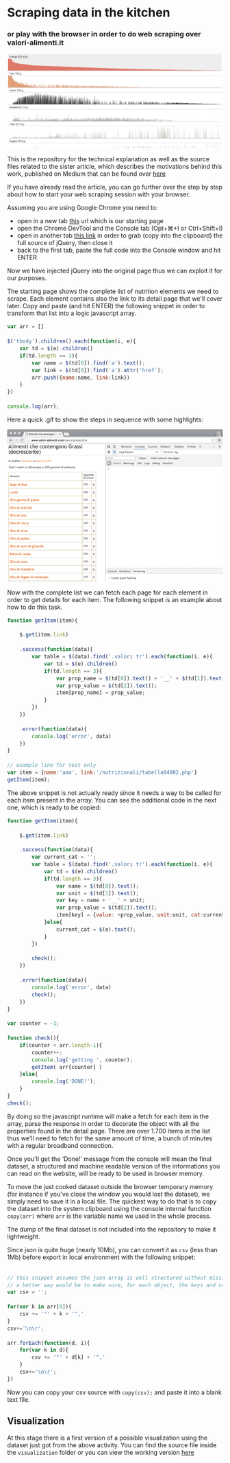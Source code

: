 # Scraping data in the kitchen

### or play with the browser in order to do web scraping over valori-alimenti.it

![image](images/viz.png)

This is the repository for the technical explanation as well as the source files related to the sister article, which describes the motivations behind this work, published on Medium that can be found over [here](http://medium.com)

If you have already read the article, you can go further over the step by step about how to start your web scraping session with your browser. 

Assuming you are using Google Chrome you need to:

- open in a new tab [this](http://www.valori-alimenti.com/cerca/grassi.php) url which is our starting page
- open the Chrome DevTool and the Console tab (Opt+⌘+I or Ctrl+Shift+I)
- open in another tab [this link](http://code.jquery.com/jquery-2.1.4.min.js) in order to grab (copy into the clipboard) the full source of jQuery, then close it
- back to the first tab, paste the full code into the Console window and hit ENTER

Now we have injected jQuery into the original page thus we can exploit it for our purposes.

The starting page shows the complete list of nutrition elements we need to scrape. 
Each element contains also the link to its detail page that we'll cover later.
Copy and paste (and hit ENTER) the following snippet in order to transform that list into a logic javascript array.


```javascript
var arr = []

$('tbody').children().each(function(i, e){
    var td = $(e).children()
    if(td.length == 3){
		var name = $(td[0]).find('a').text();
		var link = $(td[0]).find('a').attr('href');
		arr.push({name:name, link:link})
    }
})

console.log(arr);
```

Here a quick .gif to show the steps in sequence with some highlights:

![image](images/scraping.gif)

Now with the complete list we can fetch each page for each element in order to get details for each item. The following snippet is an example about how to do this task.

```javascript
function getItem(item){
	
	$.get(item.link)

	.success(function(data){
		var table = $(data).find('.valori tr').each(function(i, e){
			var td = $(e).children()
			if(td.length == 3){
				var prop_name = $(td[0]).text() + '__' + $(td[1]).text();
				var prop_value = $(td[2]).text();
				item[prop_name] = prop_value;
			}
		})
	})

	.error(function(data){
		console.log('error', data)
	})
}

// example line for test only
var item = {name:'aaa', link:'/nutrizionali/tabella04002.php'}
getItem(item);

```


The above snippet is not actually ready since it needs a way to be called for each item present in the array. 
You can see the additional code in the next one, which is ready to be copied:



```javascript
function getItem(item){
	
	$.get(item.link)

	.success(function(data){
		var current_cat = '';
		var table = $(data).find('.valori tr').each(function(i, e){
			var td = $(e).children()
			if(td.length == 3){
				var name = $(td[0]).text();
				var unit = $(td[1]).text();
				var key = name + '__' + unit;
				var prop_value = $(td[2]).text();
				item[key] = {value: +prop_value, unit:unit, cat:current_cat};
			}else{
				current_cat = $(e).text();
			}
		})

		check();		
	})

	.error(function(data){
		console.log('error', data)
		check();
	})
}

var counter = -1;

function check(){
	if(counter < arr.length-1){
		counter++;
		console.log('getting ', counter);
		getItem( arr[counter] )
	}else{
		console.log('DONE!');
	}
}
check();
```


By doing so the javascript runtime will make a fetch for each item in the array, parse the response in order to decorate the object with all the properties found in the detail page. There are over 1.700 items in the list thus we'll need to fetch for the same amount of time, a bunch of minutes with a regular broadband connection.

Once you'll get the ‘Done!’ message from the console will mean the final dataset, a structured and machine readable version of the informations you can read on the website, will be ready to be used in browser memory.

To move the just cooked dataset outside the browser temporary memory (for instance if you've close the window you would lost the dataset), we simply need to save it in a local file.
The quickest way to do that is to copy the dataset into the system clipboard using the console internal function ```copy(arr)``` where ```arr``` is the variable name we used in the whole process.

The dump of the final dataset is not included into the repository to make it lightweight.

Since json is quite huge (nearly 10Mb), you can convert it as ```csv``` (less than 1Mb) before export in local environment with the following snippet:

```javascript

// this snippet assumes the json array is well structured without missing keys
// a better way would be to make sure, for each object, the keys and values are correct and present
var csv = '';

for(var k in arr[0]){
	csv += '"' + k + '",'
}
csv+='\n\r';

arr.forEach(function(d, i){
	for(var k in d){
		csv += '"' + d[k] + '",'
	}
	csv+='\n\r';
})

```

Now you can copy your csv source with ```copy(csv);``` and paste it into a blank text file.

## Visualization

At this stage there is a first version of a possible visualization using the dataset just got from the above activity.
You can find the source file inside the ```visualization``` folder or you can view the working version [here](http://bl.ocks.org/abusedmedia/9a5abb33f4d45703c016)
